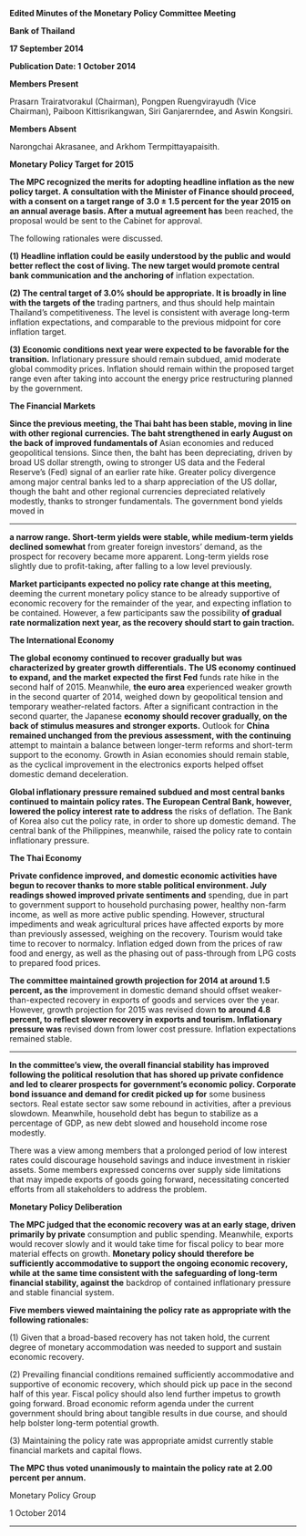 **Edited Minutes of the Monetary Policy Committee Meeting**

**Bank of Thailand**

**17 September 2014**

**Publication Date: 1 October 2014**

**Members Present**

Prasarn Trairatvorakul (Chairman), Pongpen Ruengvirayudh (Vice Chairman), Paiboon Kittisrikangwan,
Siri Ganjarerndee, and Aswin Kongsiri.

**Members Absent**

Narongchai Akrasanee, and Arkhom Termpittayapaisith.

**Monetary Policy Target for 2015**

**The MPC recognized the merits for adopting headline inflation as the new policy target. A**
**consultation with the Minister of Finance should proceed, with a consent on a target range of**
**3.0 ± 1.5 percent for the year 2015 on an annual average basis. After a mutual agreement has**
been reached, the proposal would be sent to the Cabinet for approval.

The following rationales were discussed.

**(1) Headline inflation could be easily understood by the public and would better reflect the**
**cost of living. The new target would promote central bank communication and the anchoring of**
inflation expectation.

**(2) The central target of 3.0% should be appropriate. It is broadly in line with the targets of the**
trading partners, and thus should help maintain Thailand’s competitiveness. The level is
consistent with average long-term inflation expectations, and comparable to the previous midpoint for core inflation target.

**(3) Economic conditions next year were expected to be favorable for the transition.**
Inflationary pressure should remain subdued, amid moderate global commodity prices.
Inflation should remain within the proposed target range even after taking into account the
energy price restructuring planned by the government.

**The Financial Markets**

**Since the previous meeting, the Thai baht has been stable, moving in line with other regional**
**currencies. The baht strengthened in early August on the back of improved fundamentals of**
Asian economies and reduced geopolitical tensions. Since then, the baht has been depreciating,
driven by broad US dollar strength, owing to stronger US data and the Federal Reserve’s (Fed)
signal of an earlier rate hike. Greater policy divergence among major central banks led to a
sharp appreciation of the US dollar, though the baht and other regional currencies depreciated
relatively modestly, thanks to stronger fundamentals. The government bond yields moved in


-----

**a narrow range. Short-term yields were stable, while medium-term yields declined somewhat**
from greater foreign investors’ demand, as the prospect for recovery became more apparent.
Long-term yields rose slightly due to profit-taking, after falling to a low level previously.

**Market participants expected no policy rate change at this meeting,** deeming the current
monetary policy stance to be already supportive of economic recovery for the remainder of the
year, and expecting inflation to be contained. However, a few participants saw the possibility
**of gradual rate normalization next year, as the recovery should start to gain traction.**

**The International Economy**

**The global economy continued to recover gradually but was characterized by greater growth**
**differentials.** **The US economy continued to expand, and the market expected the first Fed**
funds rate hike in the second half of 2015. Meanwhile, **the euro area** experienced weaker
growth in the second quarter of 2014, weighed down by geopolitical tension and temporary
weather-related factors. After a significant contraction in the second quarter, the Japanese
**economy should recover gradually, on the back of stimulus measures and stronger exports.**
Outlook for **China remained unchanged from the previous assessment, with the continuing**
attempt to maintain a balance between longer-term reforms and short-term support to the
economy. Growth in Asian economies should remain stable, as the cyclical improvement in the
electronics exports helped offset domestic demand deceleration.

**Global inflationary pressure remained subdued and most central banks continued to maintain**
**policy rates. The European Central Bank, however, lowered the policy interest rate to address**
the risks of deflation. The Bank of Korea also cut the policy rate, in order to shore up domestic
demand. The central bank of the Philippines, meanwhile, raised the policy rate to contain
inflationary pressure.

**The Thai Economy**

**Private confidence improved, and domestic economic activities have begun to recover thanks**
**to more stable political environment. July readings showed improved private sentiments and**
spending, due in part to government support to household purchasing power, healthy non-farm
income, as well as more active public spending. However, structural impediments and weak
agricultural prices have affected exports by more than previously assessed, weighing on the
recovery. Tourism would take time to recover to normalcy. Inflation edged down from the
prices of raw food and energy, as well as the phasing out of pass-through from LPG costs to
prepared food prices.

**The committee maintained growth projection for 2014 at around 1.5 percent, as the**
improvement in domestic demand should offset weaker-than-expected recovery in exports of
goods and services over the year. However, growth projection for 2015 was revised down **to**
**around 4.8 percent, to reflect slower recovery in exports and tourism. Inflationary pressure was**
revised down from lower cost pressure. Inflation expectations remained stable.


-----

**In the committee’s view, the overall financial stability has improved following the political**
**resolution that has shored up private confidence and led to clearer prospects for**
**government’s economic policy. Corporate bond issuance and demand for credit picked up for**
some business sectors. Real estate sector saw some rebound in activities, after a previous
slowdown. Meanwhile, household debt has begun to stabilize as a percentage of GDP, as new
debt slowed and household income rose modestly.

There was a view among members that a prolonged period of low interest rates could
discourage household savings and induce investment in riskier assets. Some members
expressed concerns over supply side limitations that may impede exports of goods going
forward, necessitating concerted efforts from all stakeholders to address the problem.

**Monetary Policy Deliberation**

**The MPC judged that the economic recovery was at an early stage, driven primarily by private**
consumption and public spending. Meanwhile, exports would recover slowly and it would take
time for fiscal policy to bear more material effects on growth. **Monetary policy should**
**therefore be sufficiently accommodative to support the ongoing economic recovery, while at**
**the same time consistent with the safeguarding of long-term financial stability, against the**
backdrop of contained inflationary pressure and stable financial system.

**Five members viewed maintaining the policy rate as appropriate with the following rationales:**

(1) Given that a broad-based recovery has not taken hold, the current degree of monetary
accommodation was needed to support and sustain economic recovery.

(2) Prevailing financial conditions remained sufficiently accommodative and supportive of
economic recovery, which should pick up pace in the second half of this year. Fiscal policy
should also lend further impetus to growth going forward. Broad economic reform agenda
under the current government should bring about tangible results in due course, and should
help bolster long-term potential growth.

(3) Maintaining the policy rate was appropriate amidst currently stable financial markets and
capital flows.

**The MPC thus voted unanimously to maintain the policy rate at 2.00 percent per annum.**

Monetary Policy Group

1 October 2014


-----


